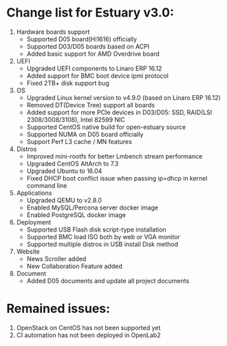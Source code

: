 # Change list for Estuary v3.0:
1. Hardware boards support
	- Supported D05 board(Hi1616) officially
	- Supported D03/D05 boards based on ACPI
	- Added basic support for AMD Overdrive board
2. UEFI
	- Upgraded UEFI components to Linaro ERP 16.12
	- Added support for BMC boot device ipmi protocol
	- Fixed 2TB+ disk support bug
3. OS
	- Upgraded Linux kernel version to v4.9.0 (based on Linaro ERP 16.12)
	- Removed DT(Device Tree) support all boards
	- Added support for more PCIe devices in D03/D05: SSD, RAID(LSI 2308/3008/3108), Intel 82599 NIC
	- Supported CentOS native build for open-estuary source
	- Supported NUMA on D05 board officially
	- Support Perf L3 cache / MN features
4. Distros
	- Improved mini-rootfs for better Lmbench stream performance
	- Upgraded CentOS AltArch to 7.3
	- Upgraded Ubuntu to 16.04
	- Fixed DHCP boot conflict issue when passing ip=dhcp in kernel command line
5. Applications
	- Upgraded QEMU to v2.8.0
	- Enabled MySQL/Percona server docker image
	- Enabled PostgreSQL docker image
6. Deployment
	- Supported USB Flash disk script-type installation
	- Supported BMC load ISO both by web or VGA monitor
	- Supported multiple distros in USB install Disk method
7. Website
	- News Scroller added
	- New Collaboration Feature added
8. Document
	- Added D05 documents and update all project documents

# Remained issues:
1. OpenStack on CentOS has not been supported yet
2. CI automation has not been deployed in OpenLab2
